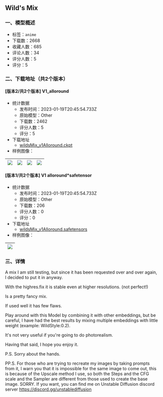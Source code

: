 ## Wild's Mix
### 一、模型概述

- 标签：`anime`
- 下载数：2668
- 收藏人数：685
- 评论人数：34
- 评分人数：5
- 评分：5

### 二、下载地址（共2个版本）

#### [版本2/共2个版本] V1_alloround

- 统计数据
  - 发布时间：2023-01-19T20:45:54.733Z
  - 原始模型：Other
  - 下载数：2462
  - 评分人数：5
  - 评分：5
- 下载地址
  - [wildsMix_v1Alloround.ckpt](https://civitai.com/api/download/models/3399)
- 样例图像：

| <img src="https://image.civitai.com/xG1nkqKTMzGDvpLrqFT7WA/1388f99d-60c8-4a8f-bc1e-4fb1c9eb1600/width=450/22873.jpeg" /> | <img src="https://image.civitai.com/xG1nkqKTMzGDvpLrqFT7WA/077790c4-c6a3-4725-19ea-8e9f3e266b00/width=450/22872.jpeg" /> | <img src="https://image.civitai.com/xG1nkqKTMzGDvpLrqFT7WA/090f2427-6e10-46a4-0409-62fc37900a00/width=450/22871.jpeg" /> | <img src="https://image.civitai.com/xG1nkqKTMzGDvpLrqFT7WA/5e03d4f8-6ca6-4f9a-37c7-c440bad64900/width=450/22870.jpeg" /> |
| ---- | ---- | ---- | ---- |

#### [版本1/共2个版本] V1 alloround*safetensor

- 统计数据
  - 发布时间：2023-01-19T20:45:54.733Z
  - 原始模型：Other
  - 下载数：206
  - 评分人数：0
  - 评分：0
- 下载地址
  - [wildsMix_v1Alloround.safetensors](https://civitai.com/api/download/models/5561)
- 样例图像：

| <img src="https://image.civitai.com/xG1nkqKTMzGDvpLrqFT7WA/90a3ad96-1843-4ce9-08b1-c40c642ebb00/width=450/44301.jpeg" /> |
| ---- |


### 三、详情
<p>A mix I am still testing, but since it has been requested over and over again, I decided to put it in anyway.</p><p>With the highres.fix it is stable even at higher resolutions. (not perfect!)</p><p>Is a pretty fancy mix.</p><p>If used well it has few flaws.</p><p>Play around with this Model by combining it with other embeddings, but be careful, I have had the best results by mixing multiple embeddings with little weight (example: WildStyle:0.2).</p><p>It's not very useful if you're going to do photorealism.</p><p>Having that said, I hope you enjoy it.</p><p>P.S. Sorry about the hands.</p><p>PP.S. For those who are trying to recreate my images by taking prompts from it, I warn you that it is impossible for the same image to come out, this is because of the Upscale method I use, so both the Steps and the CFG scale and the Sampler are different from those used to create the base image. SORRY. If you want, you can find me on Unstable Diffusion discord server <a target="_blank" rel="ugc" href="https://discord.gg/unstablediffusion">https://discord.gg/unstablediffusion</a></p><p></p>